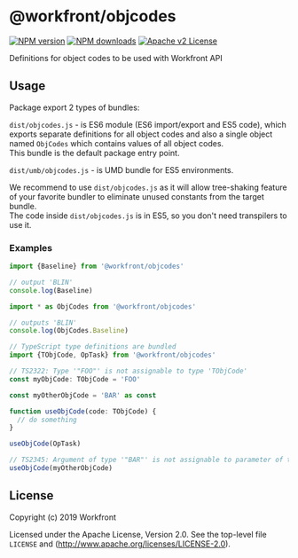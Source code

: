 # @workfront/objcodes

[![NPM version][npm-version-image]][npm-url] [![NPM downloads][npm-downloads-image]][npm-url] [![Apache v2 License][license-image]][license-url]

Definitions for object codes to be used with Workfront API

## Usage

Package export 2 types of bundles:

 `dist/objcodes.js` - is ES6 module (ES6 import/export and ES5 code), which exports separate definitions for all object codes and also a single object named `ObjCodes` which contains values of all object codes.  
 This bundle is the default package entry point.
 
`dist/umb/objcodes.js` - is UMD bundle for ES5 environments.

We recommend to use `dist/objcodes.js` as it will allow tree-shaking feature of your favorite bundler to eliminate unused constants from the target bundle.  
The code inside `dist/objcodes.js` is in ES5, so you don't need transpilers to use it.


### Examples

```javascript
import {Baseline} from '@workfront/objcodes'

// output 'BLIN'
console.log(Baseline)
```

```javascript
import * as ObjCodes from '@workfront/objcodes'

// outputs 'BLIN'
console.log(ObjCodes.Baseline)
```

```typescript
// TypeScript type definitions are bundled
import {TObjCode, OpTask} from '@workfront/objcodes'

// TS2322: Type '"FOO"' is not assignable to type 'TObjCode' 
const myObjCode: TObjCode = 'FOO'

const myOtherObjCode = 'BAR' as const

function useObjCode(code: TObjCode) {
  // do something
}

useObjCode(OpTask)

// TS2345: Argument of type '"BAR"' is not assignable to parameter of type 'TObjCode'
useObjCode(myOtherObjCode)
```


## License

Copyright (c) 2019 Workfront

Licensed under the Apache License, Version 2.0.
See the top-level file `LICENSE` and
(http://www.apache.org/licenses/LICENSE-2.0).


[license-image]: http://img.shields.io/badge/license-APv2-blue.svg?style=flat
[license-url]: LICENSE

[npm-url]: https://www.npmjs.org/package/@workfront/objcodes
[npm-version-image]: https://img.shields.io/npm/v/@workfront/objcodes.svg?style=flat
[npm-downloads-image]: https://img.shields.io/npm/dm/@workfront/objcodes.svg?style=flat
